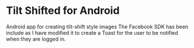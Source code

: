 Tilt Shifted for Android
========================

Android app for creating tilt-shift style images
The Facebook SDK has been include as I have modified it to create a Toast for the user 
to be notified when they are logged in.
